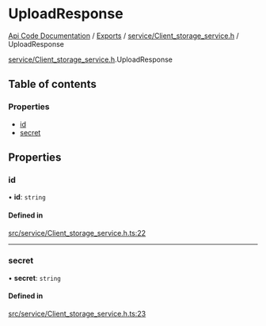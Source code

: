 # UploadResponse
 
[Api Code Documentation](../README.md) / [Exports](../modules.md) / [service/Client\_storage\_service.h](../modules/service_Client_storage_service_h.md) / UploadResponse

[service/Client\_storage\_service.h](../modules/service_Client_storage_service_h.md).UploadResponse

## Table of contents

### Properties

- [id](service_Client_storage_service_h.UploadResponse.md#id)
- [secret](service_Client_storage_service_h.UploadResponse.md#secret)

## Properties

### id

• **id**: `string`

#### Defined in

[src/service/Client_storage_service.h.ts:22](https://github.com/openkfw/TruBudget/blob/3cf6626/api/src/service/Client_storage_service.h.ts#L22)

___

### secret

• **secret**: `string`

#### Defined in

[src/service/Client_storage_service.h.ts:23](https://github.com/openkfw/TruBudget/blob/3cf6626/api/src/service/Client_storage_service.h.ts#L23)
